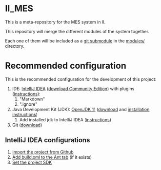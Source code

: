 # II_MES
This is a meta-repository for the MES system in II.

This repository will merge the different modules of the system together.

Each one of them will be included as a [git submodule][1] in the [modules/](modules) directory.


# Recommended configuration

This is the recommended configuration for the development of this project:

1. IDE: [IntelliJ IDEA][5] ([download Community Edition][6]) with plugins
 ([instructions][10]):
    1. "Markdown"
    1. ".ignore"
1. Java Development Kit (JDK): [OpenJDK 11][2] 
    ([download][3] and [installation instructions][4])
    1. Add installed jdk to IntelliJ IDEA ([instructions][7])
1. Git ([download][11])
    
## IntelliJ IDEA configurations

1. [Import the project from Github][9]
1. [Add build.xml to the Ant tab][8] (if it exists)
1. [Set the project SDK][12]


[comment]: <> (Reference for links used in the document)

[1]: https://git-scm.com/book/en/v2/Git-Tools-Submodules
[2]: https://openjdk.java.net/projects/jdk/11/
[3]: https://adoptopenjdk.net/index.html?variant=openjdk11&jvmVariant=hotspot
[4]: https://adoptopenjdk.net/installation.html?variant=openjdk11&jvmVariant=hotspot#
[5]: https://www.jetbrains.com/idea/
[6]: https://www.jetbrains.com/idea/download/
[7]: https://www.jetbrains.com/help/idea/sdk.html#define-sdk
[8]: https://www.jetbrains.com/help/idea/adding-build-file-to-project.html
[9]: https://www.jetbrains.com/help/idea/manage-projects-hosted-on-github.html#clone-from-GitHub
[10]: https://www.jetbrains.com/help/idea/managing-plugins.html#top
[11]: https://git-scm.com/downloads
[12]: https://www.jetbrains.com/help/idea/sdk.html#change-project-sdkhttps://www.jetbrains.com/help/idea/sdk.html#change-project-sdk
